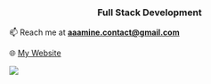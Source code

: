 <h3 align="center">Full Stack Development</h3>


📫 Reach me at **aaamine.contact@gmail.com**

🌐 <a href="https://aaamine.me/" target="_blank"> My Website</a>

![](https://raw.githubusercontent.com/username/github-stats/master/generated/overview.svg#gh-dark-mode-only)



